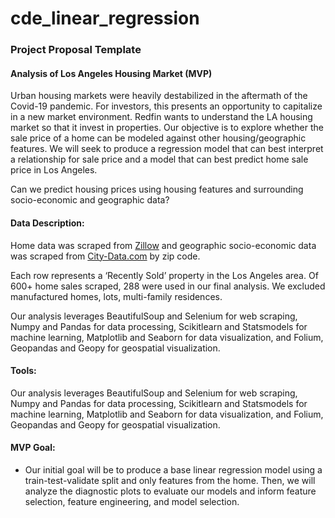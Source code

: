 # cde_linear_regression

### Project Proposal Template

#### Analysis of Los Angeles Housing Market (MVP)

Urban housing markets were heavily destabilized in the aftermath of the Covid-19 pandemic. For investors, this presents an opportunity to capitalize in a new market environment. Redfin wants to understand the LA housing market so that it invest in properties. Our objective is to explore whether the sale price of a home can be modeled against other housing/geographic features. We will seek to produce a regression model that can best interpret a relationship for sale price and a model that can best predict home sale price in Los Angeles. 

Can we predict housing prices using housing features and surrounding socio-economic and geographic data? 

#### Data Description:

Home data was scraped from [Zillow](zillow.com) and geographic socio-economic data was scraped from [City-Data.com](city-data.com) by zip code. 

Each row represents a ‘Recently Sold’ property in the Los Angeles area. Of 600+ home sales scraped, 288 were used in our final analysis. We excluded manufactured homes, lots, multi-family residences.

Our analysis leverages BeautifulSoup and Selenium for web scraping, Numpy and Pandas for data processing, Scikitlearn and Statsmodels for machine learning, Matplotlib and Seaborn for data visualization, and Folium, Geopandas and Geopy for geospatial visualization.

#### Tools:

Our analysis leverages BeautifulSoup and Selenium for web scraping, Numpy and Pandas for data processing, Scikitlearn and Statsmodels for machine learning, Matplotlib and Seaborn for data visualization, and Folium, Geopandas and Geopy for geospatial visualization.

#### MVP Goal:

- Our initial goal will be to produce a base linear regression model using a train-test-validate split and only features from the home. Then, we will analyze the diagnostic plots to evaluate our models and inform feature selection, feature engineering, and model selection.

